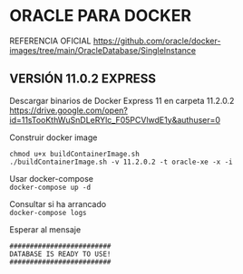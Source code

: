 # ORACLE PARA DOCKER

REFERENCIA OFICIAL
https://github.com/oracle/docker-images/tree/main/OracleDatabase/SingleInstance

## VERSIÓN 11.0.2 EXPRESS
Descargar binarios de Docker Express 11 en carpeta 11.2.0.2  
https://drive.google.com/open?id=11sTooKthWuSnDLeRYlc_F05PCVlwdE1y&authuser=0

Construir docker image  
```
chmod u+x buildContainerImage.sh
./buildContainerImage.sh -v 11.2.0.2 -t oracle-xe -x -i
```

Usar docker-compose  
`docker-compose up -d`

Consultar si ha arrancado  
`docker-compose logs`

Esperar al mensaje  
```
#########################  
DATABASE IS READY TO USE!  
#########################
```
